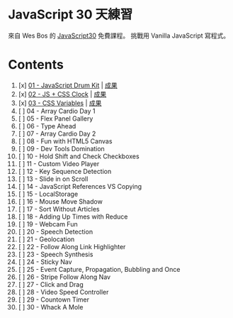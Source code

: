 # JavaScript 30 天練習

來自 Wes Bos 的 [JavaScript30](https://javascript30.com/) 免費課程。
挑戰用 Vanilla JavaScript 寫程式。

# Contents

1. [x] [01 - JavaScript Drum Kit](https://github.com/toumasaya/JavaScript30/tree/master/01%20-%20JavaScript%20Drum%20Kit) | [成果](https://toumasaya.github.io/JavaScript30/01%20-%20JavaScript%20Drum%20Kit/index.html)
2. [x] [02 - JS + CSS Clock](https://github.com/toumasaya/JavaScript30/tree/master/02%20-%20JS%20%2B%20CSS%20Clock) | [成果](https://toumasaya.github.io/JavaScript30/02%20-%20JS%20%2B%20CSS%20Clock/index.html)
3. [x] [03 - CSS Variables](https://github.com/toumasaya/JavaScript30/tree/master/03%20-%20CSS%20Variables) | [成果](https://toumasaya.github.io/JavaScript30/03%20-%20CSS%20Variables/index.html)
4. [ ] 04 - Array Cardio Day 1
5. [ ] 05 - Flex Panel Gallery
6. [ ] 06 - Type Ahead
7. [ ] 07 - Array Cardio Day 2
8. [ ] 08 - Fun with HTML5 Canvas
9. [ ] 09 - Dev Tools Domination
10. [ ] 10 - Hold Shift and Check Checkboxes
11. [ ] 11 - Custom Video Player
12. [ ] 12 - Key Sequence Detection
13. [ ] 13 - Slide in on Scroll
14. [ ] 14 - JavaScript References VS Copying
15. [ ] 15 - LocalStorage
16. [ ] 16 - Mouse Move Shadow
17. [ ] 17 - Sort Without Articles
18. [ ] 18 - Adding Up Times with Reduce
19. [ ] 19 - Webcam Fun
20. [ ] 20 - Speech Detection
21. [ ] 21 - Geolocation
22. [ ] 22 - Follow Along Link Highlighter
23. [ ] 23 - Speech Synthesis
24. [ ] 24 - Sticky Nav
25. [ ] 25 - Event Capture, Propagation, Bubbling and Once
26. [ ] 26 - Stripe Follow Along Nav
27. [ ] 27 - Click and Drag
28. [ ] 28 - Video Speed Controller
29. [ ] 29 - Countown Timer
30. [ ] 30 - Whack A Mole
